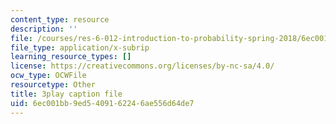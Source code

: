 ```yaml
---
content_type: resource
description: ''
file: /courses/res-6-012-introduction-to-probability-spring-2018/6ec001bb9ed5409162246ae556d64de7_2_KBeHiUDiY.srt
file_type: application/x-subrip
learning_resource_types: []
license: https://creativecommons.org/licenses/by-nc-sa/4.0/
ocw_type: OCWFile
resourcetype: Other
title: 3play caption file
uid: 6ec001bb-9ed5-4091-6224-6ae556d64de7
---
```


